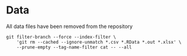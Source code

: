 
# Data
All data files have been removed from the repository 
```
git filter-branch --force --index-filter \
	'git rm --cached --ignore-unmatch *.csv *.RData *.out *.xlsx' \
	--prune-empty --tag-name-filter cat -- --all
```